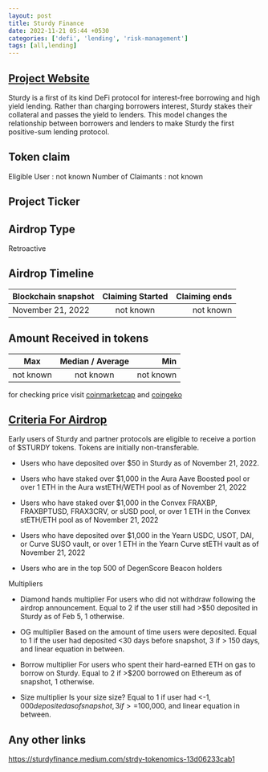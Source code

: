 ```yaml
---
layout: post
title: Sturdy Finance
date: 2022-11-21 05:44 +0530
categories: ['defi', 'lending', 'risk-management']
tags: [all,lending]
---
```





## [Project Website](sturdy.finance)

Sturdy is a first of its kind DeFi protocol for interest-free borrowing and high yield lending. Rather than charging borrowers interest, Sturdy stakes their collateral and passes the yield to lenders. This model changes the relationship between borrowers and lenders to make Sturdy the first positive-sum lending protocol.

## Token claim

Eligible User : not known
Number of Claimants : not known

## Project Ticker

## Airdrop Type

Retroactive

## Airdrop Timeline

| Blockchain snapshot     | Claiming Started           | Claiming ends    |
| ----------------------- |:--------------------------:| ----------------:|
|    November 21, 2022    |        not known           |   not known      |

## Amount Received in tokens

| Max        |    Median / Average  |       Min    |
| ---------- |:--------------------:| ------------:|
| not known  |     not known        |  not known   |

for checking price visit [coinmarketcap](https://coinmarketcap.com/currencies/) and [coingeko](https://www.coingecko.com/en/coins/)

## [Criteria For Airdrop](https://airdrop.sturdy.finance/)

Early users of Sturdy and partner protocols are eligible to receive a portion of $STURDY tokens. Tokens are initially non-transferable.

* Users who have deposited over $50 in Sturdy as of November 21, 2022.

* Users who have staked over $1,000 in the Aura Aave Boosted pool or over 1 ETH in the Aura wstETH/WETH pool as of November 21, 2022

* Users who have staked over $1,000 in the Convex FRAXBP, FRAXBPTUSD, FRAX3CRV, or sUSD pool, or over 1 ETH in the Convex stETH/ETH pool as of November 21, 2022

* Users who have deposited over $1,000 in the Yearn USDC, USOT, DAI, or Curve SUSO vault, or over 1 ETH in the Yearn Curve stETH vault as of November 21, 2022

* Users who are in the top 500 of DegenScore Beacon holders

Multipliers

* Diamond hands multiplier For users who did not withdraw following the airdrop announcement. Equal to 2 if the user still had >$50 deposited in Sturdy as of Feb 5, 1 otherwise.

* OG multiplier Based on the amount of time users were deposited. Equal to 1 if the user had deposited <30 days before snapshot, 3 if > 150 days, and linear equation in between.

* Borrow multiplier For users who spent their hard-earned ETH on gas to borrow on Sturdy. Equal to 2 if >$200 borrowed on Ethereum as of snapshot, 1 otherwise.

* Size multiplier Is your size size? Equal to 1 if user had <-$1,000 deposited as of snapshot, 3 if >=$100,000, and linear equation in between.

## Any other links

<https://sturdyfinance.medium.com/strdy-tokenomics-13d06233cab1>
